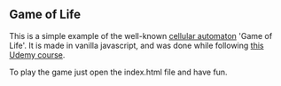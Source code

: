 ## Game of Life

This is a simple example of the well-known [cellular automaton](https://en.wikipedia.org/wiki/Cellular_automaton) 'Game of Life'. It is made in vanilla javascript, and was done while following [this Udemy course](https://www.udemy.com/course/test-driven-development-using-javascript-and-jest).

To play the game just open the index.html file and have fun.
